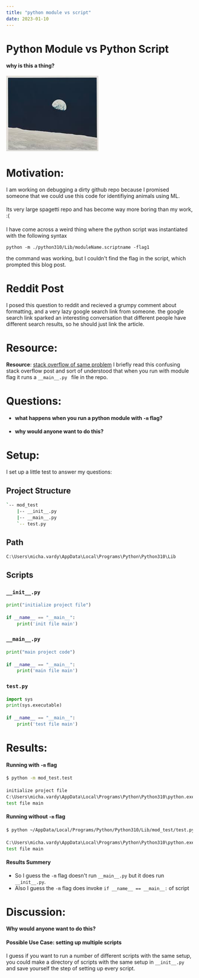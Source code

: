 ```yaml
---
title: "python module vs script"
date: 2023-01-10
---
```



# Python Module vs Python Script 

#### why is this a thing?

![](../images/earth_rise.jpg)


# Motivation:
I am working on debugging a dirty github repo because I promised someone that we could use this code for identifiying animals using ML.
####  
Its very large spagetti repo and has become way more boring than my work, :(
####
I have come across a weird thing where the python script was instantiated with the following syntax 
```
python -m ./python310/Lib/moduleName.scriptname -flag1
```

the command was working, but I couldn't find the flag in the script, which prompted this blog post.
# Reddit Post
I posed this question to reddit and recieved a grumpy comment about formatting, and a very lazy google search link from someone.  the google search link sparked an interesting conversation that different people have different search results, so he should just link the article.

# Resource:
**Resource**: [stack overflow of same problem](https://stackoverflow.com/questions/22241420/execution-of-python-code-with-m-option-or-not)
I briefly read this confusing stack overflow post and sort of understood that when you run with module flag it runs a ``__main__.py `` file in the repo.
# Questions: 
- #### what happens when you run a python module with ``-m`` flag?
- #### why would anyone want to do this?
# Setup:
I set up a little test to answer my questions:
## Project Structure
```bash
`-- mod_test
    |-- __init__.py
    |-- __main__.py
    `-- test.py
```

## Path
```
C:\Users\micha.vardy\AppData\Local\Programs\Python\Python310\Lib
```

## Scripts

### ``__init__.py``

```python
print("initialize project file")

if __name__ == "__main__":
    print('init file main')
```

### ``__main__.py``
```python
print("main project code")

if __name__ == "__main__":
    print('main file main')
```
### ``test.py``
```python
import sys
print(sys.executable)

if __name__ == "__main__":
    print('test file main')
```
# Results:
#### Running with ``-m`` flag
```bash
$ python -m mod_test.test

initialize project file
C:\Users\micha.vardy\AppData\Local\Programs\Python\Python310\python.exe
test file main
```
#### Running without ``-m`` flag
```bash
$ python ~/AppData/Local/Programs/Python/Python310/Lib/mod_test/test.py

C:\Users\micha.vardy\AppData\Local\Programs\Python\Python310\python.exe
test file main
```
#### Results Summery
- So I guess the ``-m`` flag doesn't run ``__main__.py`` but it does run ``__init__.py``.  
- Also I guess the ``-m`` flag does invoke ``if __name__ == __main__:`` of script
# Discussion:
#### Why would anyone want to do this?
####
#### Possible Use Case: setting up multiple scripts
I guess if you want to run a number of different scripts with the same setup, you could make a directory of scripts with the same setup in ``__init__.py`` and save yourself the step of setting up every script.



